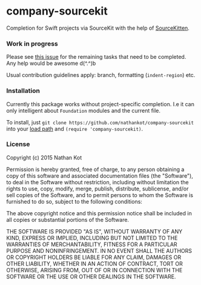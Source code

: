 # company-sourcekit

Completion for Swift projects via SourceKit with the help of
[SourceKitten](https://github.com/jpsim/SourceKitten).

### Work in progress

Please see [this issue](https://github.com/nathankot/company-sourcekit/issues/2)
for the remaining tasks that need to be completed. Any help would be awesome d(^.^)b

Usual contribution guidelines apply: branch, formatting (`indent-region`) etc.

### Installation

Currently this package works without project-specific completion. I.e it can
only intelligent about `Foundation` modules and the current file.

To install, just `git clone https://github.com/nathankot/company-sourcekit` into
your [load path](http://www.emacswiki.org/emacs/LoadPath) and `(require 'company-sourcekit)`.

### License

Copyright (c) 2015 Nathan Kot

Permission is hereby granted, free of charge, to any person obtaining a copy
of this software and associated documentation files (the "Software"), to deal
in the Software without restriction, including without limitation the rights
to use, copy, modify, merge, publish, distribute, sublicense, and/or sell
copies of the Software, and to permit persons to whom the Software is
furnished to do so, subject to the following conditions:

The above copyright notice and this permission notice shall be included in
all copies or substantial portions of the Software.

THE SOFTWARE IS PROVIDED "AS IS", WITHOUT WARRANTY OF ANY KIND, EXPRESS OR
IMPLIED, INCLUDING BUT NOT LIMITED TO THE WARRANTIES OF MERCHANTABILITY,
FITNESS FOR A PARTICULAR PURPOSE AND NONINFRINGEMENT.  IN NO EVENT SHALL THE
AUTHORS OR COPYRIGHT HOLDERS BE LIABLE FOR ANY CLAIM, DAMAGES OR OTHER
LIABILITY, WHETHER IN AN ACTION OF CONTRACT, TORT OR OTHERWISE, ARISING FROM,
OUT OF OR IN CONNECTION WITH THE SOFTWARE OR THE USE OR OTHER DEALINGS IN
THE SOFTWARE.
